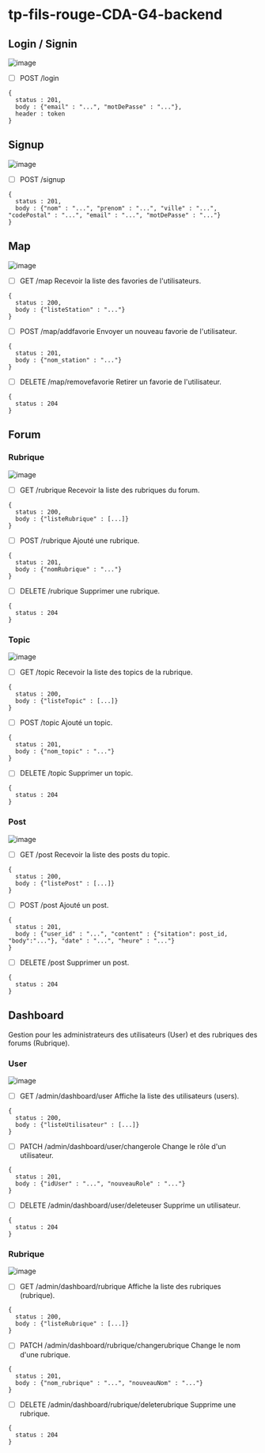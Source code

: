 # tp-fils-rouge-CDA-G4-backend

## Login / Signin

![image](https://user-images.githubusercontent.com/44068884/184831949-088e19bc-378f-4027-b929-9354f4d1f5c5.png)

- [ ] POST /login
```
{
  status : 201,
  body : {"email" : "...", "motDePasse" : "..."},
  header : token
}
```

## Signup

![image](https://user-images.githubusercontent.com/44068884/184831992-7fe59173-5845-4a30-8e82-1923e1a7b32e.png)

- [ ] POST /signup
```
{
  status : 201,
  body : {"nom" : "...", "prenom" : "...", "ville" : "...", "codePostal" : "...", "email" : "...", "motDePasse" : "..."}
}
```

## Map

![image](https://user-images.githubusercontent.com/44068884/184832427-e527a2b6-3a8a-4850-a284-d1dacde6d6d9.png)

- [ ] GET /map
Recevoir la liste des favories de l'utilisateurs.
```
{
  status : 200,
  body : {"listeStation" : "..."}
}
```
- [ ] POST /map/addfavorie
Envoyer un nouveau favorie de l'utilisateur.
```
{
  status : 201,
  body : {"nom_station" : "..."}
}
```
- [ ] DELETE /map/removefavorie
Retirer un favorie de l'utilisateur.
```
{
  status : 204
}
```

## Forum

### Rubrique

![image](https://user-images.githubusercontent.com/44068884/184851837-ff9dc027-077a-4cf4-8217-c8481092d0bd.png)

- [ ] GET /rubrique
Recevoir la liste des rubriques du forum.
```
{
  status : 200,
  body : {"listeRubrique" : [...]}
}
```
- [ ] POST /rubrique
Ajouté une rubrique.
```
{
  status : 201,
  body : {"nomRubrique" : "..."}
}
```
- [ ] DELETE /rubrique
Supprimer une rubrique.
```
{
  status : 204
}
```

### Topic

![image](https://user-images.githubusercontent.com/44068884/184851889-691e7add-af31-4832-b305-f720cb03f0c0.png)

- [ ] GET /topic
Recevoir la liste des topics de la rubrique.
```
{
  status : 200,
  body : {"listeTopic" : [...]}
}
```
- [ ] POST /topic
Ajouté un topic.
```
{
  status : 201,
  body : {"nom_topic" : "..."}
}
```
- [ ] DELETE /topic
Supprimer un topic.
```
{
  status : 204
}
```

### Post

![image](https://user-images.githubusercontent.com/44068884/184852047-2f44b85d-1d85-4d8e-9761-f52f681d6933.png)

- [ ] GET /post
Recevoir la liste des posts du topic.
```
{
  status : 200,
  body : {"listePost" : [...]}
}
```
- [ ] POST /post
Ajouté un post.
```
{
  status : 201,
  body : {"user_id" : "...", "content" : {"sitation": post_id, "body":"..."}, "date" : "...", "heure" : "..."}
}
```
- [ ] DELETE /post
Supprimer un post.
```
{
  status : 204
}
```

## Dashboard
Gestion pour les administrateurs des utilisateurs (User) et des rubriques des forums (Rubrique).

### User

![image](https://user-images.githubusercontent.com/44068884/184852169-8f8051cc-8c51-4ec1-92de-5f74e450efed.png)

- [ ] GET /admin/dashboard/user
Affiche la liste des utilisateurs (users).
```
{
  status : 200,
  body : {"listeUtilisateur" : [...]}
}
```
- [ ] PATCH /admin/dashboard/user/changerole
Change le rôle d'un utilisateur.
```
{
  status : 201,
  body : {"idUser" : "...", "nouveauRole" : "..."}
}
```
- [ ] DELETE /admin/dashboard/user/deleteuser
Supprime un utilisateur.
```
{
  status : 204
}
```

### Rubrique

![image](https://user-images.githubusercontent.com/44068884/184852115-893617d5-45dc-4ecc-980e-30e64cc8903a.png)

- [ ] GET /admin/dashboard/rubrique
Affiche la liste des rubriques (rubrique).
```
{
  status : 200,
  body : {"listeRubrique" : [...]}
}
```
- [ ] PATCH /admin/dashboard/rubrique/changerubrique
Change le nom d'une rubrique.
```
{
  status : 201,
  body : {"nom_rubrique" : "...", "nouveauNom" : "..."}
}
```
- [ ] DELETE /admin/dashboard/rubrique/deleterubrique
Supprime une rubrique.
```
{
  status : 204
}
```
